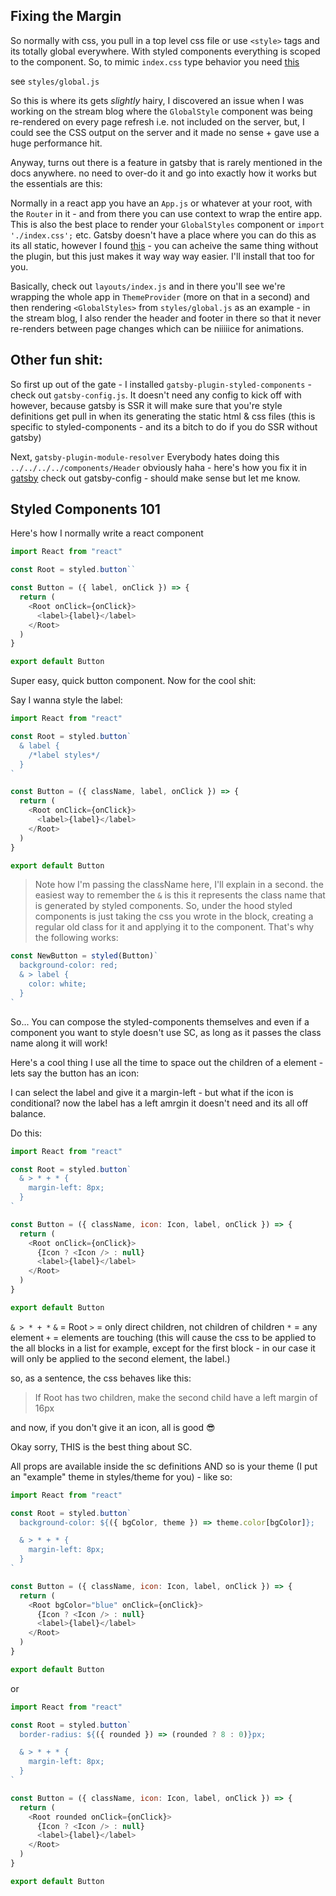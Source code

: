 ## Fixing the Margin

So normally with css, you pull in a top level css file or use `<style>` tags and its totally global everywhere. With styled components everything is scoped to the component. So, to mimic `index.css` type behavior you need [this](https://styled-components.com/docs/api#createglobalstyle)

see `styles/global.js`

So this is where its gets _slightly_ hairy, I discovered an issue when I was working on the stream blog where the `GlobalStyle` component was being re-rendered on every page refresh i.e. not included on the server, but, I could see the CSS output on the server and it made no sense + gave use a huge performance hit.

Anyway, turns out there is a feature in gatsby that is rarely mentioned in the docs anywhere. no need to over-do it and go into exactly how it works but the essentials are this:

Normally in a react app you have an `App.js` or whatever at your root, with the `Router` in it - and from there you can use context to wrap the entire app. This is also the best place to render your `GlobalStyles` component or `import './index.css';` etc.
Gatsby doesn't have a place where you can do this as its all static, however I found [this](https://www.gatsbyjs.org/packages/gatsby-plugin-layout/#gatsby-plugin-layout) - you can acheive the same thing without the plugin, but this just makes it way way way easier. I'll install that too for you.

Basically, check out `layouts/index.js` and in there you'll see we're wrapping the whole app in `ThemeProvider` (more on that in a second) and then rendering `<GlobalStyles>` from `styles/global.js`
as an example - in the stream blog, I also render the header and footer in there so that it never re-renders between page changes which can be niiiiice for animations.

## Other fun shit:

So first up out of the gate - I installed `gatsby-plugin-styled-components` - check out `gatsby-config.js`. It doesn't need any config to kick off with however, because gatsby is SSR it will make sure that you're style definitions get pull in when its generating the static html & css files (this is specific to styled-components - and its a bitch to do if you do SSR without gatsby)

Next, `gatsby-plugin-module-resolver`
Everybody hates doing this `../../../../components/Header` obviously haha - here's how you fix it in [gatsby](https://www.gatsbyjs.org/packages/gatsby-plugin-module-resolver/) check out gatsby-config - should make sense but let me know.

## Styled Components 101

Here's how I normally write a react component

```js
import React from "react"

const Root = styled.button``

const Button = ({ label, onClick }) => {
  return (
    <Root onClick={onClick}>
      <label>{label}</label>
    </Root>
  )
}

export default Button
```

Super easy, quick button component. Now for the cool shit:

Say I wanna style the label:

```js
import React from "react"

const Root = styled.button`
  & label {
    /*label styles*/
  }
`

const Button = ({ className, label, onClick }) => {
  return (
    <Root onClick={onClick}>
      <label>{label}</label>
    </Root>
  )
}

export default Button
```

> Note how I'm passing the className here, I'll explain in a second.
> the easiest way to remember the `&` is this it represents the class name that is generated by styled components. So, under the hood styled components is just taking the css you wrote in the block, creating a regular old class for it and applying it to the component. That's why the following works:

```js
const NewButton = styled(Button)`
  background-color: red;
  & > label {
    color: white;
  }
`
```

So... You can compose the styled-components themselves and even if a component you want to style doesn't use SC, as long as it passes the class name along it will work!

Here's a cool thing I use all the time to space out the children of a element - lets say the button has an icon:

I can select the label and give it a margin-left - but what if the icon is conditional? now the label has a left amrgin it doesn't need and its all off balance.

Do this:

```js
import React from "react"

const Root = styled.button`
  & > * + * {
    margin-left: 8px;
  }
`

const Button = ({ className, icon: Icon, label, onClick }) => {
  return (
    <Root onClick={onClick}>
      {Icon ? <Icon /> : null}
      <label>{label}</label>
    </Root>
  )
}

export default Button
```

`& > * + *`
`&` = Root
`>` = only direct children, not children of children
`*` = any element
`+` = elements are touching (this will cause the css to be applied to the all blocks in a list for example, except for the first block - in our case it will only be applied to the second element, the label.)

so, as a sentence, the css behaves like this:

> If Root has two children, make the second child have a left margin of 16px

and now, if you don't give it an icon, all is good 😎

Okay sorry, THIS is the best thing about SC.

All props are available inside the sc definitions AND so is your theme (I put an "example" theme in styles/theme for you) - like so:

```js
import React from "react"

const Root = styled.button`
  background-color: ${({ bgColor, theme }) => theme.color[bgColor]};

  & > * + * {
    margin-left: 8px;
  }
`

const Button = ({ className, icon: Icon, label, onClick }) => {
  return (
    <Root bgColor="blue" onClick={onClick}>
      {Icon ? <Icon /> : null}
      <label>{label}</label>
    </Root>
  )
}

export default Button
```

or

```js
import React from "react"

const Root = styled.button`
  border-radius: ${({ rounded }) => (rounded ? 8 : 0)}px;

  & > * + * {
    margin-left: 8px;
  }
`

const Button = ({ className, icon: Icon, label, onClick }) => {
  return (
    <Root rounded onClick={onClick}>
      {Icon ? <Icon /> : null}
      <label>{label}</label>
    </Root>
  )
}

export default Button
```
